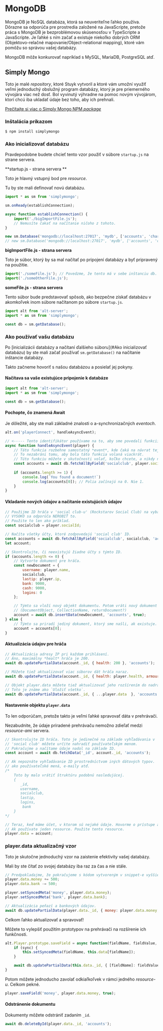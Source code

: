 # MongoDB

MongoDB je NoSQL databáza, ktorá sa neuveriteľne ľahko používa. Dôrazne sa odporúča pre prostredia založené na JavaScripte, pretože práca s MongoDB je bezproblémovou skúsenosťou v TypeScripte a JavaScripte. Je ľahké s ním začať a existuje niekoľko dobrých ORM (Objektovo-relačné mapovanie/Object-relational mapping), ktoré vám pomôžu so správou vašej databázy.

MongoDB môže konkurovať napríklad s MySQL, MariaDB, PostgreSQL atď.

## Simply Mongo

Toto je malé *repository*, ktoré Stuyk vytvoril a ktoré vám umožní využiť veľmi jednoduchý obslužný program databázy, ktorý je pre priemerného vývojára viac než dosť. Bol vyvinutý výhradne na pomoc novým vývojárom, ktorí chcú iba ukladať údaje bez toho, aby ich prehnali.

 [Prečítajte si viac o Simply Mongo NPM *package*](https://www.npmjs.com/package/simplymongo)

### Inštalácia príkazom

```js
$ npm install simplymongo
```

### Ako inicializovať databázu

Pravdepodobne budete chcieť tento vzor použiť v súbore `startup.js` na strane servera.

**startup.js - strana servera **

Toto je hlavný vstupný bod pre *resource*.

Tu by ste mali definovať novú databázu.

```js
import * as sm from 'simplymongo';

sm.onReady(establishConnection);

async function establishConnection() {
    import('./bigImportFile.js');
    // Nemusíte čakať na načítanie ničoho z tohoto.
}

new sm.Database('mongodb://localhost:27017', 'mydb', ['accounts', 'characters']);
// new sm.Database('mongodb://localhost:27017', 'mydb', ['accounts', 'characters'], 'username', 'password');
```

**bigImportFile.js - strana servera**

Toto je súbor, ktorý by sa mal načítať po pripojení databázy a byť pripravený na použitie.

```js
import('./someFile.js'); // Povedzme, že tento má v sebe inštanciu db.
import('./someOtherFile.js');
```

**someFile.js - strana servera**

Tento súbor bude predstavovať spôsob, ako bezpečne získať databázu v akomkoľvek inom súbore načítanom po súbore `startup.js`.

```js
import alt from 'alt-server';
import * as sm from 'simplymongo';

const db = sm.getDatabase();
```

### Ako používať vašu databázu

Po [inicializácii databázy a načítaní ďalšieho súboru](#Ako inicializovať databázu) by ste mali začať používať `sm.getDatabase()` na načítanie inštancie databázy.

Takto začneme hovoriť s našou databázou a posielať jej pokyny.

#### Načítava sa vaše existujúce pripojenie k databáze

```js
import alt from 'alt-server';
import * as sm from 'simplymongo';

const db = sm.getDatabase();
```

#### Pochopte, čo znamená Await

Je dôležité, aby ste mali základné znalosti o a-synchronizačných *eventoch*.

```js
alt.on('playerConnect', handleAsyncEvent);

// <----- Tento identifikátor používame na to, aby sme povedali funkcii, že má používať „await“.
async function handleAsyncEvent(player) {
	// Táto funkcia rozbehne samostatný *event*, kde čaká na návrat tejto udalosti.
	// To nezabráni tomu, aby bola táto funkcia volaná viackrát.
	// Túto funkciu môžete v skutočnosti volať, koľko chcete, a nikdy nebude obsahovať žiadny iný kód.
	const accounts = await db.fetchAllByField('socialclub', player.socialId, 'accounts');
    
    if (accounts.length >= 1) {
        console.log(`You found a document!`)
        console.log(accounts[0]); // Polia začínajú na 0. Nie 1.
    }
}
```

#### Vkladanie nových údajov a načítanie existujúcich údajov

```js
// Použijme ID hráča v 'social club-u' (Rockstarov Social Club) na vybavenie niektorých vecí.
// VYSOKO sa odporúča NEROBIŤ to.
// Použite to len ako príklad.
const socialclub = player.socialId;

// Načíta všetky účty, ktoré zodpovedajú 'social club' ID.
const accounts = await db.fetchAllByField('socialclub', socialclub, 'accounts');
let account;

// Skontrolujte, či neexistujú žiadne účty s týmto ID.
if (accounts.length <= 0) {
    // Vytvorte dokument pre hráča.
    const newDocument = {
        username: player.name,
        socialclub,
        lastip: player.ip,
        bank: 9000,
        cash: 9000,
        logins: 0
    };

    // Týmto sa vloží nový objekt dokumentu. Potom vráti nový dokument s jeho _id
    // (DocumentObject, CollectionName, returnDocument?)
    account = await db.insertData(newDocument, 'accounts', true);
} else {
    // Týmto sa priradí jediný dokument, ktorý sme našli, ak existuje. Do premennej účtu.
    account = accounts[0];
}
```

#### Aktualizácia údajov pre hráča

```js
// Aktualizácia adresy IP pri každom prihlásení.
// Áno, maximálny *healt* hráča je 200.
await db.updatePartialData(account._id, { health: 200 }, 'accounts');

// Môžete tiež aktualizovať viac súborov dát hráča naraz.
await db.updatePartialData(account._id, { health: player.health, armour: player.armour  }, 'accounts');

// Objekt player.data môžete tiež aktualizovať jeho rozšírením do nadradeného objektu.
// Toto je známe ako `Uložiť všetko`.
await db.updatePartialData(account._id, { ...player.data  }, 'accounts');
```

#### Nastavenie objektu `player.data`

To len odporúčam, pretože takto je veľmi ľahké spravovať dáta v prehrávači.

Nezabudnite, že údaje priradené prehrávaču nemožno zdieľať medzi *resource-ami* servera.

```js
// Skontrolujte ID hráča. Toto je jedinečné na základe vyhľadávania v 'social club-u'.
// 'social club' môžete určite nahradiť používateľským menom.
// Pokračujme a načítame údaje nadol na základe ID.
const account = await db.fetchData('_id', account._id, 'accounts');

// Ak nepoznáte vyhľadávanie ID prostredníctvom iných dátových typov.
// ako používateľské mená, e-maily atď.
/*
    Toto by malo vrátiť štruktúru podobnú nasledujúcej.
    {
       _id,
       username,
       socialclub,
       lastip,
       logins,
        bank
    }
*/

// Teraz, keď máme účet, v ktorom sú nejaké údaje. Hovorme o prístupe a aktualizácii údajov.
// Ak používate jeden resource. Použite tento resource.
player.data = account;
```

### player.data aktualizačný vzor

Toto je skutočne jednoduchý vzor na zaistenie efektivity vašej databázy.

Mali by ste čítať zo svojej databázy iba raz za čas a nie stále.

```js
// Predpokladajme, že pokračujeme s kódom vytvoreným v snippet-e vyššie.
player.data.money += 500;
player.data.bank -= 500;

player.setSyncedMeta('money', player.data.money);
player.setSyncedMeta('bank', player.data.bank);

// Aktualizácia peňazí a bankových údajov.
await db.updatePartialData(player.data._id, { money: player.data.money, bank: player.data.bank  }, 'accounts');
```

Celkom ľahko aktualizovať a spravovať!

Môžete to vylepšiť použitím prototypov na prehrávači na rozšírenie ich funkčnosti.

```js
alt.Player.prototype.saveField = async function(fieldName, fieldValue, sync = false) {
	if (sync) {
        this.setSyncedMeta(fieldName, this.data[fieldName]);
    }

    await db.updatePartialData(this.data._id, { [fieldName]: fieldValue }, 'accounts');
}
```

Potom môžete jednoducho zavolať odkiaľkoľvek v rámci jedného *resource-u*. Celkom pekné.

```js
player.saveField('money', player.data.money, true);
```

#### Odstránenie dokumentu

Dokumenty môžete odstrániť zadaním `_id`.

```js
await db.deleteById(player.data._id, 'accounts');
```
